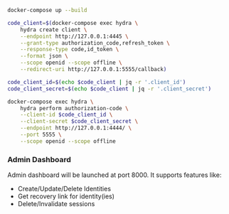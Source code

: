 ```bash
docker-compose up --build
```

```bash
code_client=$(docker-compose exec hydra \
    hydra create client \
    --endpoint http://127.0.0.1:4445 \
    --grant-type authorization_code,refresh_token \
    --response-type code,id_token \
    --format json \
    --scope openid --scope offline \
    --redirect-uri http://127.0.0.1:5555/callback)
```

```bash
code_client_id=$(echo $code_client | jq -r '.client_id')
code_client_secret=$(echo $code_client | jq -r '.client_secret')
```

```bash
docker-compose exec hydra \
    hydra perform authorization-code \
    --client-id $code_client_id \
    --client-secret $code_client_secret \
    --endpoint http://127.0.0.1:4444/ \
    --port 5555 \
    --scope openid --scope offline
```

### Admin Dashboard

Admin dashboard will be launched at port 8000. It supports features like:
- Create/Update/Delete Identities
- Get recovery link for identity(ies)
- Delete/Invalidate sessions